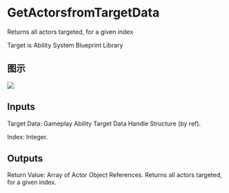 # GetActorsfromTargetData

Returns all actors targeted, for a given index

Target is Ability System Blueprint Library

## 图示

![]($-20221218-17324854.png)

## Inputs

Target Data: Gameplay Ability Target Data Handle Structure (by ref).

Index: Integer.  

## Outputs

Return Value: Array of Actor Object References. Returns all actors targeted, for a given index.

